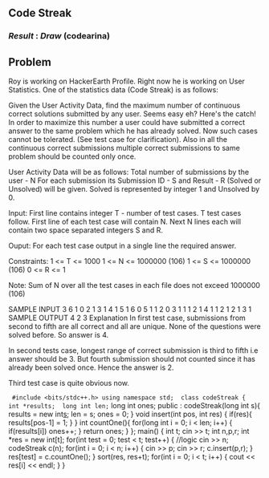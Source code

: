 ## Code Streak
### *Result* : *Draw* (codearina)

## Problem 


Roy is working on HackerEarth Profile. Right now he is working on User Statistics.
One of the statistics data (Code Streak) is as follows:

Given the User Activity Data, find the maximum number of continuous correct solutions submitted by any user.
Seems easy eh? Here's the catch! In order to maximize this number a user could have submitted a correct answer to the same problem which he has already solved. Now such cases cannot be tolerated. (See test case for clarification). 
Also in all the continuous correct submissions multiple correct submissions to same problem should be counted only once.

User Activity Data will be as follows:
Total number of submissions by the user - N
For each submission its Submission ID - S and Result - R (Solved or Unsolved) will be given.
Solved is represented by integer 1 and Unsolved by 0.

Input:
First line contains integer T - number of test cases. T test cases follow. First line of each test case will contain N. Next N lines each will contain two space separated integers S and R.

Ouput:
For each test case output in a single line the required answer.

Constraints:
1 <= T <= 1000
1 <= N <= 1000000 (106)
1 <= S <= 1000000 (106)
0 <= R <= 1

Note: Sum of N over all the test cases in each file does not exceed 1000000 (106)

SAMPLE INPUT 
3
6
1 0
2 1
3 1
4 1
5 1
6 0
5
1 1
2 0
3 1
1 1
2 1
4
1 1
2 1
2 1
3 1
SAMPLE OUTPUT 
4
2
3
Explanation
In first test case, submissions from second to fifth are all correct and all are unique. None of the questions were solved before. So answer is 4.

In second tests case, longest range of correct submission is third to fifth i.e answer should be 3. But fourth submission should not counted since it has already been solved once. Hence the answer is 2.

Third test case is quite obvious now.


`
#include <bits/stdc++.h>
using namespace std; 
class codeStreak { 
    int *results; 
    long int len;` 
    long int ones; 
    public : 
        codeStreak(long int s){ 
            results = new int[s]();
            len = s;
            ones = 0;
        }
        void insert(int pos, int res) {
            if(res){
                results[pos-1] = 1;
            }
        }
        int countOne(){
            for(long int i = 0; i < len; i++) {
                if(results[i])
                    ones++;
            }
            return ones;
        }
};
main() {
    int t;
    cin >> t;
    int n,p,r;
    int *res = new int[t];
    for(int test = 0; test < t; test++) {
        //logic
        cin >> n;
        codeStreak c(n);
        for(int i = 0; i < n; i++) {
            cin >> p;
            cin >> r;
            c.insert(p,r);
        }
        res[test] = c.countOne();
    }
    sort(res, res+t);
    for(int i = 0; i < t; i++) {
        cout << res[i] << endl;
    }
}
